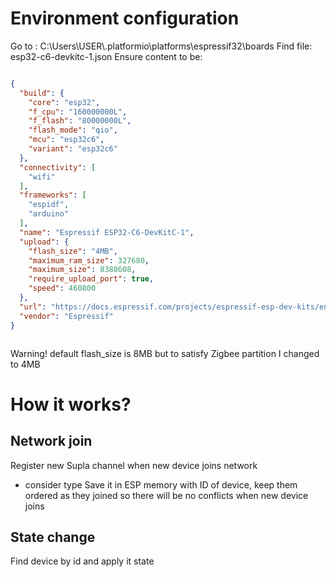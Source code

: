 # Environment configuration
Go to :
C:\Users\USER\\.platformio\platforms\espressif32\boards
Find file: esp32-c6-devkitc-1.json
Ensure content to be:
```json

{
  "build": {
    "core": "esp32",
    "f_cpu": "160000000L",
    "f_flash": "80000000L",
    "flash_mode": "qio",
    "mcu": "esp32c6",
    "variant": "esp32c6"
  },
  "connectivity": [
    "wifi"
  ],
  "frameworks": [
    "espidf",
    "arduino"
  ],
  "name": "Espressif ESP32-C6-DevKitC-1",
  "upload": {
    "flash_size": "4MB",
    "maximum_ram_size": 327680,
    "maximum_size": 8388608,
    "require_upload_port": true,
    "speed": 460800
  },
  "url": "https://docs.espressif.com/projects/espressif-esp-dev-kits/en/latest/esp32c6/esp32-c6-devkitc-1/index.html",
  "vendor": "Espressif"
}



```

Warning! default flash_size is 8MB but to satisfy Zigbee partition I changed to 4MB

# How it works?

## Network join

Register new Supla channel when new device joins network
- consider type 
Save it in ESP memory with ID of device, keep them ordered as they joined so there will be no conflicts when new device joins

## State change

Find device by id and apply it state

